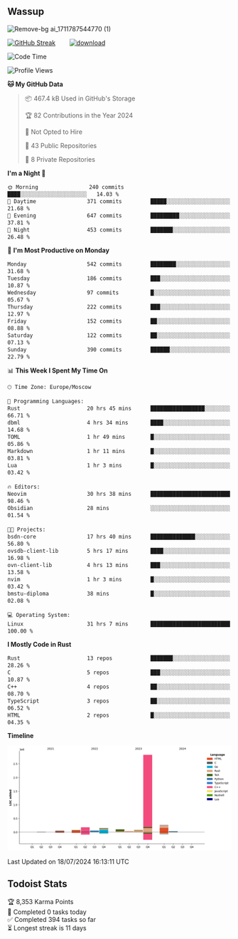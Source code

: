 ## Wassup

![Remove-bg ai_1711787544770 (1)](https://github.com/archeoss/archeoss/assets/68448737/e31def6e-524e-4c2b-930d-f672afbf4b77)

<!--
-->

[![GitHub Streak](http://github-readme-streak-stats.herokuapp.com?user=archeoss&theme=shades-of-purple&hide_border=true&date_format=j%20M%5B%20Y%5D)](https://git.io/streak-stats)&nbsp;&nbsp;&nbsp;&nbsp;&nbsp;&nbsp;&nbsp;&nbsp;[![download](https://user-images.githubusercontent.com/68448737/147796309-d8b65b1d-4dde-40d9-b03a-2b42aaa6cd43.jpeg)
](http://bmstu.ru/)

<!--START_SECTION:waka-->
![Code Time](http://img.shields.io/badge/Code%20Time-2%2C953%20hrs%201%20min-blue)

![Profile Views](http://img.shields.io/badge/Profile%20Views-0-blue)

**🐱 My GitHub Data** 

> 📦 467.4 kB Used in GitHub's Storage 
 > 
> 🏆 82 Contributions in the Year 2024
 > 
> 🚫 Not Opted to Hire
 > 
> 📜 43 Public Repositories 
 > 
> 🔑 8 Private Repositories 
 > 
**I'm a Night 🦉** 

```text
🌞 Morning                240 commits         ████░░░░░░░░░░░░░░░░░░░░░   14.03 % 
🌆 Daytime                371 commits         █████░░░░░░░░░░░░░░░░░░░░   21.68 % 
🌃 Evening                647 commits         █████████░░░░░░░░░░░░░░░░   37.81 % 
🌙 Night                  453 commits         ███████░░░░░░░░░░░░░░░░░░   26.48 % 
```
📅 **I'm Most Productive on Monday** 

```text
Monday                   542 commits         ████████░░░░░░░░░░░░░░░░░   31.68 % 
Tuesday                  186 commits         ███░░░░░░░░░░░░░░░░░░░░░░   10.87 % 
Wednesday                97 commits          █░░░░░░░░░░░░░░░░░░░░░░░░   05.67 % 
Thursday                 222 commits         ███░░░░░░░░░░░░░░░░░░░░░░   12.97 % 
Friday                   152 commits         ██░░░░░░░░░░░░░░░░░░░░░░░   08.88 % 
Saturday                 122 commits         ██░░░░░░░░░░░░░░░░░░░░░░░   07.13 % 
Sunday                   390 commits         ██████░░░░░░░░░░░░░░░░░░░   22.79 % 
```


📊 **This Week I Spent My Time On** 

```text
🕑︎ Time Zone: Europe/Moscow

💬 Programming Languages: 
Rust                     20 hrs 45 mins      █████████████████░░░░░░░░   66.71 % 
dbml                     4 hrs 34 mins       ████░░░░░░░░░░░░░░░░░░░░░   14.68 % 
TOML                     1 hr 49 mins        █░░░░░░░░░░░░░░░░░░░░░░░░   05.86 % 
Markdown                 1 hr 11 mins        █░░░░░░░░░░░░░░░░░░░░░░░░   03.81 % 
Lua                      1 hr 3 mins         █░░░░░░░░░░░░░░░░░░░░░░░░   03.42 % 

🔥 Editors: 
Neovim                   30 hrs 38 mins      █████████████████████████   98.46 % 
Obsidian                 28 mins             ░░░░░░░░░░░░░░░░░░░░░░░░░   01.54 % 

🐱‍💻 Projects: 
bsdn-core                17 hrs 40 mins      ██████████████░░░░░░░░░░░   56.80 % 
ovsdb-client-lib         5 hrs 17 mins       ████░░░░░░░░░░░░░░░░░░░░░   16.98 % 
ovn-client-lib           4 hrs 13 mins       ███░░░░░░░░░░░░░░░░░░░░░░   13.58 % 
nvim                     1 hr 3 mins         █░░░░░░░░░░░░░░░░░░░░░░░░   03.42 % 
bmstu-diploma            38 mins             █░░░░░░░░░░░░░░░░░░░░░░░░   02.08 % 

💻 Operating System: 
Linux                    31 hrs 7 mins       █████████████████████████   100.00 % 
```

**I Mostly Code in Rust** 

```text
Rust                     13 repos            ███████░░░░░░░░░░░░░░░░░░   28.26 % 
C                        5 repos             ███░░░░░░░░░░░░░░░░░░░░░░   10.87 % 
C++                      4 repos             ██░░░░░░░░░░░░░░░░░░░░░░░   08.70 % 
TypeScript               3 repos             ██░░░░░░░░░░░░░░░░░░░░░░░   06.52 % 
HTML                     2 repos             █░░░░░░░░░░░░░░░░░░░░░░░░   04.35 % 
```



**Timeline**

![Lines of Code chart](https://raw.githubusercontent.com/archeoss/archeoss/master/assets/bar_graph.png)


 Last Updated on 18/07/2024 16:13:11 UTC
<!--END_SECTION:waka-->

## Todoist Stats

<!-- TODO-IST:START -->
🏆  8,353 Karma Points           
🌸  Completed 0 tasks today           
✅  Completed 394 tasks so far           
⏳  Longest streak is 11 days
<!-- TODO-IST:END -->
